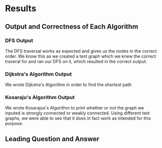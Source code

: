# Results
## Output and Correctness of Each Algorithm
### DFS Output
The DFS traversal works as expected and gives us the nodes in the correct order. We know this as we created a test graph which we knew the correct traveral for and ran our DFS on it, which resulted in the correct output.

### Dijkstra's Algorithm Output
We wrote Dijkstra's Algorithm in order to find the shortest path 

### Kosaraju's Algorithm Output
We wrote Kosarajus's Algorithm to print whether or not the graph we inputed is strongly connected or weakly connected. Using different test graphs, we were able to see that it does in fact work as intended for this purpose.

## Leading Question and Answer

